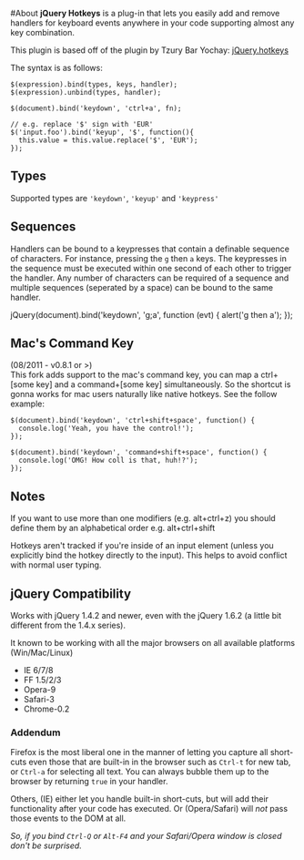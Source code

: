 #About
**jQuery Hotkeys** is a plug-in that lets you easily add and remove handlers for keyboard events anywhere in your code supporting almost any key combination.  

This plugin is based off of the plugin by Tzury Bar Yochay: [jQuery.hotkeys](http://github.com/tzuryby/jquery.hotkeys)

The syntax is as follows:

    $(expression).bind(types, keys, handler);
    $(expression).unbind(types, handler);
    
    $(document).bind('keydown', 'ctrl+a', fn);
    
    // e.g. replace '$' sign with 'EUR'
    $('input.foo').bind('keyup', '$', function(){
      this.value = this.value.replace('$', 'EUR');
    });

## Types
Supported types are `'keydown'`, `'keyup'` and `'keypress'`

## Sequences
Handlers can be bound to a keypresses that contain a definable sequence of characters. For instance, pressing the `g` then `a` keys. The keypresses in the sequence must be executed within one second of each other to trigger the handler. Any number of characters can be required of a sequence and multiple sequences (seperated by a space) can be bound to the same handler.

jQuery(document).bind('keydown', 'g;a', function (evt) { 
  alert('g then a');
});

## Mac's Command Key

(08/2011 - v0.8.1 or >)  
This fork adds support to the mac's command key, you can map a ctrl+[some key] and a command+[some
key] simultaneously. So the shortcut is gonna works for mac users naturally like native hotkeys. See
the follow example:

    $(document).bind('keydown', 'ctrl+shift+space', function() {
      console.log('Yeah, you have the control!');
    });

    $(document).bind('keydown', 'command+shift+space', function() {
      console.log('OMG! How coll is that, huh!?');
    });

## Notes

If you want to use more than one modifiers (e.g. alt+ctrl+z) you should define them by an alphabetical order e.g. alt+ctrl+shift

Hotkeys aren't tracked if you're inside of an input element (unless you explicitly bind the hotkey directly to the input). This helps to avoid conflict with normal user typing.

## jQuery Compatibility

Works with jQuery 1.4.2 and newer, even with the jQuery 1.6.2 (a little bit different from the 1.4.x series).

It known to be working with all the major browsers on all available platforms (Win/Mac/Linux)

 * IE 6/7/8
 * FF 1.5/2/3
 * Opera-9
 * Safari-3
 * Chrome-0.2

### Addendum

Firefox is the most liberal one in the manner of letting you capture all short-cuts even those that are built-in in the browser such as `Ctrl-t` for new tab, or `Ctrl-a` for selecting all text. You can always bubble them up to the browser by returning `true` in your handler.

Others, (IE) either let you handle built-in short-cuts, but will add their functionality after your code has executed. Or (Opera/Safari) will *not* pass those events to the DOM at all.

*So, if you bind `Ctrl-Q` or `Alt-F4` and your Safari/Opera window is closed don't be surprised.*
